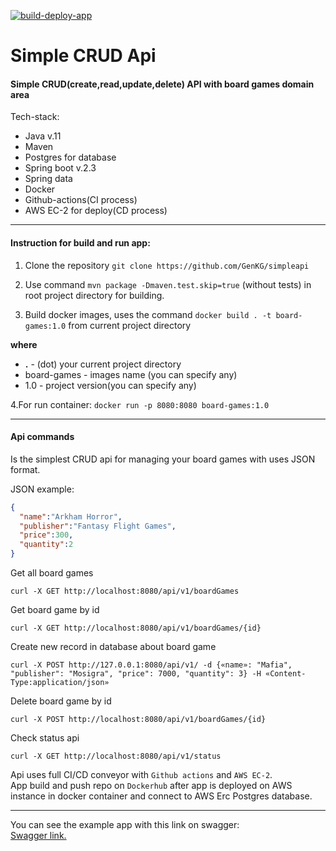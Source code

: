 [![build-deploy-app](https://github.com/GenKG/simpleapi/actions/workflows/build-deplout-app.yml/badge.svg)](https://github.com/GenKG/simpleapi/actions/workflows/build-deplout-app.yml)
<h1>Simple CRUD Api</h1>

<h4>Simple CRUD(create,read,update,delete) API with board games domain area</h4>

Tech-stack:  
- Java v.11
- Maven
- Postgres for database
- Spring boot v.2.3
- Spring data
- Docker
- Github-actions(CI process)
- AWS EC-2 for deploy(CD process)

---
<h4>Instruction for build and run app:</h4>

1. Clone the repository `git clone https://github.com/GenKG/simpleapi`

2. Use command `mvn package -Dmaven.test.skip=true` (without tests) in root project directory for building.

3. Build docker images, uses the command `docker build . -t board-games:1.0` from current project directory

**where**

* **.** - (dot) your current project directory
* board-games - images name (you can specify any)
* 1.0 - project version(you can specify any)

4.For run container: `docker run -p 8080:8080 board-games:1.0`  

---
<h4>Api commands</h4>
Is the simplest CRUD api for managing your board games with uses JSON format.

JSON example:

```JSON
{
  "name":"Arkham Horror",
  "publisher":"Fantasy Flight Games",
  "price":300,
  "quantity":2
}
```
Get all board games  
```
curl -X GET http://localhost:8080/api/v1/boardGames
``` 
Get board game by id
```
curl -X GET http://localhost:8080/api/v1/boardGames/{id}
``` 
Create new record in database about board game

```
curl -X POST http://127.0.0.1:8080/api/v1/ -d {«name»: "Mafia", "publisher": "Mosigra", "price": 7000, "quantity": 3} -H «Content-Type:application/json»
```
Delete board game by id

```
curl -X POST http://localhost:8080/api/v1/boardGames/{id}
```  

Check status api
```
curl -X GET http://localhost:8080/api/v1/status
```  

Api uses full CI/CD conveyor with ``Github actions``  and  ``AWS EC-2``.  
App build and push repo on ``Dockerhub`` after app is deployed on AWS instance in docker container and connect to AWS
Erc Postgres database.  

---
You can see the example app with this link on swagger:  
[Swagger link.](http://ec2-16-171-110-253.eu-north-1.compute.amazonaws.com/swagger-ui/index.html#/)

